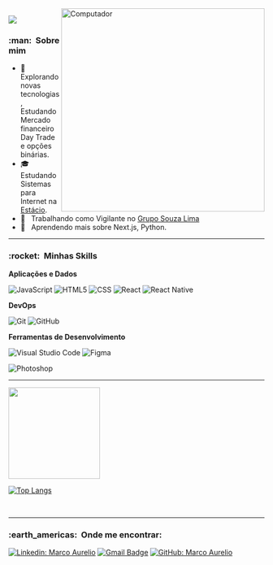 <img src="https://raw.githubusercontent.com/MicaelliMedeiros/micaellimedeiros/master/image/computer-illustration.png" min-width="400px" max-width="400px" width="400px" align="right" alt="Computador">



![](https://komarev.com/ghpvc/?username=Marco1992sjc&color=006bed)

<h3> :man: &nbsp;Sobre mim </h3>

- 🤔 &nbsp; Explorando novas tecnologias, Estudando Mercado financeiro Day Trade e opções binárias.
- 🎓 &nbsp; Estudando Sistemas para Internet na <a href="https://estacio.br/">Estácio</a>.
- 💼 &nbsp; Trabalhando como Vigilante no <a href="https://gruposouzalima.com/"> Grupo Souza Lima</a>
- 🌱 &nbsp; Aprendendo mais sobre Next.js, Python.



---

<h3> :rocket: &nbsp;Minhas Skills </h3>


**Aplicações e Dados**

  

  ![JavaScript](https://img.shields.io/badge/JavaScript-F7DF1E?style=for-the-badge&logo=javascript&logoColor=black)
  ![HTML5](https://img.shields.io/badge/HTML5-E34F26?style=for-the-badge&logo=html5&logoColor=white)
  ![CSS](https://img.shields.io/badge/CSS3-1572B6?style=for-the-badge&logo=css3&logoColor=white)
  ![React](https://img.shields.io/badge/React-20232A?style=for-the-badge&logo=react&logoColor=61DAFB)
  ![React Native](https://img.shields.io/badge/React_Native-20232A?style=for-the-badge&logo=react&logoColor=61DAFB)






**DevOps**

  ![Git](https://img.shields.io/badge/-Git-333333?style=flat&logo=git)
  ![GitHub](https://img.shields.io/badge/-GitHub-333333?style=flat&logo=github)
  

**Ferramentas de Desenvolvimento**

  ![Visual Studio Code](https://img.shields.io/badge/-Visual%20Studio%20Code-333333?style=flat&logo=visual-studio-code&logoColor=007ACC)
  ![Figma](https://img.shields.io/badge/-Figma-333333?style=flat&logo=figma&logoColor=007ACC)
  
![Photoshop](https://aleen42.github.io/badges/src/photoshop.svg)
<br/>


---
<a href="https://github.com/Marco1992sjc">
  <img height="180em" src="https://github-readme-stats.vercel.app/api?username=Marco1992sjc&theme=aura&show_icons=true" />
</a>

[![Top Langs](https://github-readme-stats.vercel.app/api/top-langs/?username=Marco1992sjc&layout=compact&hide=innnosetup&theme=aura&show_icons=true)](https://github.com/marco1992sjc/github-readme-stats)

<br/>


---

<h3> :earth_americas: &nbsp;Onde me encontrar: </h3> 

[![Linkedin: Marco Aurelio](https://img.shields.io/badge/LinkedIn-0077B5?style=for-the-badge&logo=linkedin&logoColor=white=https://www.linkedin.com/in/marco-aur%C3%A9lio-de-moraes-oliveira-46b013206)](https://www.linkedin.com/in/marco-aur%C3%A9lio-de-moraes-oliveira-46b013206)
[![Gmail Badge](https://img.shields.io/badge/Gmail-D14836?style=for-the-badge&logo=gmail&logoColor=white=mailto:marco1992sjc@gmail.com)](mailto:marco1992sjc@gmail.com)
[![GitHub: Marco Aurelio]( https://img.shields.io/github/followers/Marco1992sjc?label=follow&style=social)](https://github.com/Marco1992sjc)




